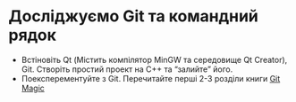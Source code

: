# Досліджуємо Git та командний рядок

* Встіновіть Qt (Містить компілятор MinGW та середовище Qt Creator), Git. Створіть простий проект на С++ та “залийте” його.
* Поексперементуйте з Git. Перечитайте перші 2-3 розділи книги [Git Magic](http://www-cs-students.stanford.edu/~blynn/gitmagic/intl/uk/)


